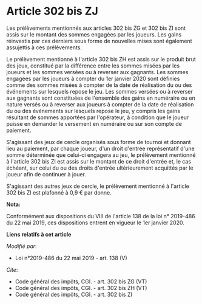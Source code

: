 # Article 302 bis ZJ

Les prélèvements mentionnés aux articles 302 bis ZG et 302 bis ZI sont assis sur le montant des sommes engagées par les
joueurs. Les gains réinvestis par ces derniers sous forme de nouvelles mises sont également assujettis à ces prélèvements. 

Le prélèvement mentionné à l'article 302 bis ZH est assis sur le produit brut des jeux, constitué par la différence entre les
sommes misées par les joueurs et les sommes versées ou à reverser aux gagnants. Les sommes engagées par les joueurs à compter
du 1er janvier 2020 sont définies comme des sommes misées à compter de la date de réalisation du ou des événements sur
lesquels repose le jeu. Les sommes versées ou à reverser aux gagnants sont constituées de l'ensemble des gains en numéraire
ou en nature versés ou à reverser aux joueurs à compter de la date de réalisation du ou des événements sur lesquels repose le
jeu, y compris les gains résultant de sommes apportées par l'opérateur, à condition que le joueur puisse en demander le
versement en numéraire ou sur son compte de paiement. 

S'agissant des jeux de cercle organisés sous forme de tournoi et donnant lieu au paiement, par chaque joueur, d'un droit
d'entrée représentatif d'une somme déterminée que celui-ci engagera au jeu, le prélèvement mentionné à l'article 302 bis ZI
est assis sur le montant de ce droit d'entrée et, le cas échéant, sur celui du ou des droits d'entrée ultérieurement
acquittés par le joueur afin de continuer à jouer. 

S'agissant des autres jeux de cercle, le prélèvement mentionné à l'article 302 bis ZI est plafonné à 0,9 € par donne.

**Nota:**

Conformément aux dispositions du VIII de l'article 138 de la loi n° 2019-486 du 22 mai 2019, ces dispositions entrent en
vigueur le 1er janvier 2020.

**Liens relatifs à cet article**

_Modifié par_:

  - Loi n°2019-486 du 22 mai 2019 - art. 138 (V)

_Cite_:

  - Code général des impôts, CGI. - art. 302 bis ZG (VT)
  - Code général des impôts, CGI. - art. 302 bis ZH (VT)
  - Code général des impôts, CGI. - art. 302 bis ZI
